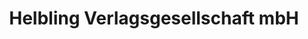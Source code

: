 ---
title: "Helbling Verlagsgesellschaft mbH"
url: /rum/helbling-verlagsgesellschaft-mbh/
shop: Bücher
---